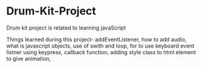 # Drum-Kit-Project
Drum kit project is related to learning javaScript

Things learned during this project-
  addEventListener,
  how to add audio,
  what is javascript objects,
  use of swith and loop,
  for to use keyboard event listner using keypress,
  callback function,
  adding style class to html element to give animation,
